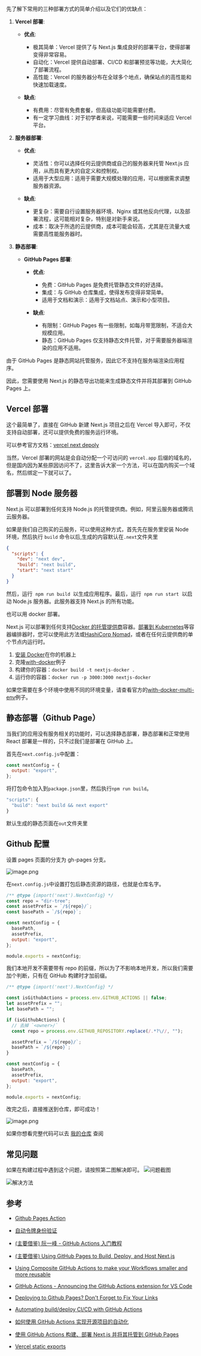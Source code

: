 先了解下常用的三种部署方式的简单介绍以及它们的优缺点：

1.  **Vercel 部署**:

    - **优点**:

      - 极其简单：Vercel 提供了与 Next.js 集成良好的部署平台，使得部署变得非常容易。
      - 自动化：Vercel 提供自动部署、CI/CD 和部署预览等功能，大大简化了部署流程。
      - 高性能：Vercel 的服务器分布在全球多个地点，确保站点的高性能和快速加载速度。

    - **缺点**:

      - 有费用：尽管有免费套餐，但高级功能可能需要付费。
      - 有一定学习曲线：对于初学者来说，可能需要一些时间来适应 Vercel 平台。

1.  **服务器部署**:

    - **优点**:

      - 灵活性：你可以选择任何云提供商或自己的服务器来托管 Next.js 应用，从而具有更大的自定义和控制权。
      - 适用于大型应用：适用于需要大规模处理的应用，可以根据需求调整服务器资源。

    - **缺点**:

      - 更复杂：需要自行设置服务器环境、Nginx 或其他反向代理，以及部署流程，这可能相对复杂，特别是对新手来说。
      - 成本：取决于所选的云提供商，成本可能会较高，尤其是在流量大或需要高性能服务器时。

1.  **静态部署**:

    - **GitHub Pages 部署**:

      - **优点**:

        - 免费：GitHub Pages 是免费托管静态文件的好选择。
        - 集成：与 GitHub 仓库集成，使得发布变得非常简单。
        - 适用于文档和演示：适用于文档站点、演示和小型项目。

      - **缺点**:

        - 有限制：GitHub Pages 有一些限制，如每月带宽限制，不适合大规模应用。
        - 静态：GitHub Pages 仅支持静态文件托管，对于需要服务器端渲染的应用不适用。

由于 GitHub Pages 是静态网站托管服务，因此它不支持在服务端渲染应用程序。

因此，您需要使用 Next.js 的静态导出功能来生成静态文件并将其部署到 GitHub Pages 上。

## Vercel 部署

这个最简单了，直接在 GitHub 新建 Next.js 项目之后在 Vercel 导入即可，不仅支持自动部署，还可以提供免费的服务运行环境。

可以参考官方文档：[vercel next depoly](https://vercel.com/docs/frameworks/nextjs)

当然，Vercel 部署的网站是会自动分配一个可访问的 `vercel.app` 后缀的域名的，但是国内因为某些原因访问不了，这里告诉大家一个方法，可以在国内购买一个域名，然后绑定一下就可以了。

## 部署到 Node 服务器

Next.js 可以部署到任何支持 Node.js 的托管提供商。例如，阿里云服务器或腾讯云服务器。

如果是我们自己购买的云服务，可以使用这种方式，首先先在服务里安装 Node 环境，然后执行 `build` 命令以后,生成的内容默认在`.next`文件夹里

```package.json
{
  "scripts": {
    "dev": "next dev",
    "build": "next build",
    "start": "next start"
  }
}

```

然后，运行  `npm run build`  以生成应用程序。最后，运行  `npm run start`  以启动 Node.js 服务器。此服务器支持 Next.js 的所有功能。

也可以用 docker 部署。

Next.js 可以部署到任何支持[Docker 的托管提供商](https://www.docker.com/)容器。[部署到 Kubernetes](https://kubernetes.io/)等容器编排器时，您可以使用此方法或[HashiCorp Nomad](https://www.nomadproject.io/)，或者在任何云提供商的单个节点内运行时。

1.  [安装 Docker](https://docs.docker.com/get-docker/)在你的机器上
1.  克隆[with-docker](https://github.com/vercel/next.js/tree/canary/examples/with-docker)例子
1.  构建你的容器：`docker build -t nextjs-docker .`
1.  运行你的容器：`docker run -p 3000:3000 nextjs-docker`

如果您需要在多个环境中使用不同的环境变量，请查看官方的[with-docker-multi-env](https://github.com/vercel/next.js/tree/canary/examples/with-docker-multi-env)例子。

## 静态部署（Github Page）

当我们的应用没有服务相关的功能时，可以选择静态部署，静态部署和正常使用 React 部署是一样的，只不过我们是部署在 GitHub 上。

首先在`next.config.js`中配置：

```js
const nextConfig = {
  output: "export",
};
```

将打包命令加入到`package.json`里，然后执行`npm run build`。

```js
"scripts": {
  "build": "next build && next export"
}

```

默认生成的静态页面在`out`文件夹里

## Github 配置

设置 pages 页面的分支为 gh-pages 分支。

![image.png](https://p1-juejin.byteimg.com/tos-cn-i-k3u1fbpfcp/18b5eef20e2d4c6480a92b10af109e59~tplv-k3u1fbpfcp-jj-mark:0:0:0:0:q75.image#?w=1640&h=751&s=151451&e=png&b=ffffff)

在`next.config.js`中设置打包后静态资源的路径，也就是仓库名字。

```js
/** @type {import('next').NextConfig} */
const repo = "dir-tree";
const assetPrefix = `/${repo}/`;
const basePath = `/${repo}`;

const nextConfig = {
  basePath,
  assetPrefix,
  output: "export",
};

module.exports = nextConfig;
```

我们本地开发不需要带有 repo 的前缀，所以为了不影响本地开发，所以我们需要加个判断，只有在 GitHub 构建时才加前缀。

```js
/** @type {import('next').NextConfig} */

const isGithubActions = process.env.GITHUB_ACTIONS || false;
let assetPrefix = "";
let basePath = "";

if (isGithubActions) {
  // 去掉 `<owner>/`
  const repo = process.env.GITHUB_REPOSITORY.replace(/.*?\//, "");

  assetPrefix = `/${repo}/`;
  basePath = `/${repo}`;
}

const nextConfig = {
  basePath,
  assetPrefix,
  output: "export",
};

module.exports = nextConfig;
```

改完之后，直接推送到仓库，即可成功！

![image.png](https://p9-juejin.byteimg.com/tos-cn-i-k3u1fbpfcp/364325aaca6b4a40a0996f91c9b92a6c~tplv-k3u1fbpfcp-jj-mark:0:0:0:0:q75.image#?w=1168&h=776&s=97580&e=png&b=25292f)

如果你想看完整代码可以去 [我的仓库](https://github.com/AnsonZnl/dir-tree) 查阅

## 常见问题

如果在构建过程中遇到这个问题，请按照第二图解决即可。
![问题截图](https://p3-juejin.byteimg.com/tos-cn-i-k3u1fbpfcp/dbf3ff36248546c59af83335cd2165d7~tplv-k3u1fbpfcp-jj-mark:0:0:0:0:q75.image#?w=1386&h=687&s=406614&e=png&b=262a30)

![解决方法](https://p1-juejin.byteimg.com/tos-cn-i-k3u1fbpfcp/6f8c6fc0604744d08a6d8c904d7f0cdd~tplv-k3u1fbpfcp-jj-mark:0:0:0:0:q75.image#?w=1448&h=760&s=419791&e=png&b=ffffff)

## 参考

- [Github Pages Action](https://links.jianshu.com/go?to=https%3A%2F%2Fgithub.com%2Fmarketplace%2Factions%2Fgithub-pages-action)
- [自动令牌身份验证](https://links.jianshu.com/go?to=https%3A%2F%2Fdocs.github.com%2Fcn%2Factions%2Fsecurity-guides%2Fautomatic-token-authentication)
- [(主要借鉴) 阮一峰 - GitHub Actions 入门教程](https://link.juejin.cn?target=https%3A%2F%2Fwww.ruanyifeng.com%2Fblog%2F2019%2F09%2Fgetting-started-with-github-actions.html "https://www.ruanyifeng.com/blog/2019/09/getting-started-with-github-actions.html")

- [(主要借鉴) Using GitHub Pages to Build, Deploy, and Host Next.js](https://link.juejin.cn?target=https%3A%2F%2Fwww.viget.com%2Farticles%2Fhost-build-and-deploy-next-js-projects-on-github-pages%2F "https://www.viget.com/articles/host-build-and-deploy-next-js-projects-on-github-pages/")

- [Using Composite GitHub Actions to make your Workflows smaller and more reusable](https://link.juejin.cn?target=https%3A%2F%2Fwallis.dev%2Fblog%2Fcomposite-github-actions "https://wallis.dev/blog/composite-github-actions")

- [GitHub Actions - Announcing the GitHub Actions extension for VS Code](https://link.juejin.cn?target=https%3A%2F%2Fgithub.blog%2F2023-03-28-announcing-the-github-actions-extension-for-vs-code%2F "https://github.blog/2023-03-28-announcing-the-github-actions-extension-for-vs-code/")

- [Deploying to Github Pages? Don't Forget to Fix Your Links](https://link.juejin.cn?target=https%3A%2F%2Fmaximorlov.com%2Fdeploying-to-github-pages-dont-forget-to-fix-your-links%2F "https://maximorlov.com/deploying-to-github-pages-dont-forget-to-fix-your-links/")

- [Automating build/deploy CI/CD with GitHub Actions](https://link.juejin.cn?target=https%3A%2F%2Fwww.viget.com%2Farticles%2Fautomating-build-deploy-ci-cd-with-github-actions%2F "https://www.viget.com/articles/automating-build-deploy-ci-cd-with-github-actions/")

- [如何使用 GitHub Actions 实现开源项目的自动化](https://link.juejin.cn?target=https%3A%2F%2Fwww.freecodecamp.org%2Fchinese%2Fnews%2Fautomate-open-source-projects-with-github-actions%2F "https://www.freecodecamp.org/chinese/news/automate-open-source-projects-with-github-actions/")

- [使用 GitHub Actions 构建、部署 Next.js 并将其托管到 GitHub Pages](https://juejin.cn/post/7220410343649624121#heading-0)
- [Vercel static exports](https://nextjs.org/docs/app/building-your-application/deploying/static-exports)
